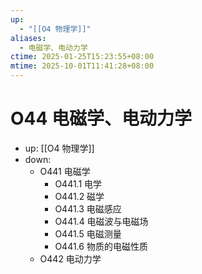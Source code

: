 ```yaml
---
up:
  - "[[O4 物理学]]"
aliases:
  - 电磁学、电动力学
ctime: 2025-01-25T15:23:55+08:00
mtime: 2025-10-01T11:41:28+08:00
---
```


# O44 电磁学、电动力学

- up: [[O4 物理学]]
- down:	
	- O441 电磁学
		- O441.1 电学
		- O441.2 磁学
		- O441.3 电磁感应
		- O441.4 电磁波与电磁场
		- O441.5 电磁测量
		- O441.6 物质的电磁性质
	- O442 电动力学
	
